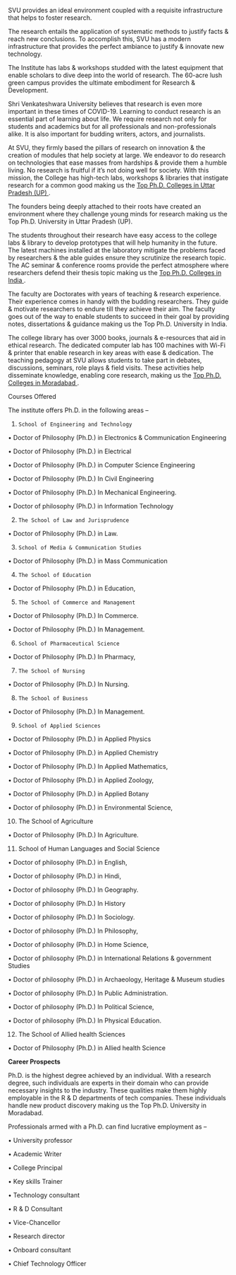 SVU provides an ideal environment coupled with a requisite infrastructure that helps to foster research. 

The research entails the application of systematic methods to justify facts & reach new conclusions. To accomplish this, SVU has a modern infrastructure that provides the perfect ambiance to justify & innovate new technology.

The Institute has labs & workshops studded with the latest equipment that enable scholars to dive deep into the world of research. The 60-acre lush green campus provides the ultimate embodiment for Research & Development.

Shri Venkateshwara University believes that research is even more important in these times of COVID-19. Learning to conduct research is an essential part of learning about life. We require research not only for students and academics but for all professionals and non-professionals alike. It is also important for budding writers, actors, and journalists.

At SVU, they firmly based the pillars of research on innovation & the creation of modules that help society at large. We endeavor to do research on technologies that ease masses from hardships & provide them a humble living. No research is fruitful if it’s not doing well for society. With this mission, the College has high-tech labs, workshops & libraries that instigate research for a common good making us the <a href="https://svu.edu.in"> Top Ph.D. Colleges in Uttar Pradesh (UP) </a>.

The founders being deeply attached to their roots have created an environment where they challenge young minds for research making us the Top Ph.D. University in Uttar Pradesh (UP). 

The students throughout their research have easy access to the college labs & library to develop prototypes that will help humanity in the future. The latest machines installed at the laboratory mitigate the problems faced by researchers & the able guides ensure they scrutinize the research topic. The AC seminar & conference rooms provide the perfect atmosphere where researchers defend their thesis topic making us the <a href="https://svu.edu.in/phd-admission.php"> Top Ph.D. Colleges in India </a>.

The faculty are Doctorates with years of teaching & research experience. Their experience comes in handy with the budding researchers. They guide & motivate researchers to endure till they achieve their aim. The faculty goes out of the way to enable students to succeed in their goal by providing notes, dissertations & guidance making us the Top Ph.D. University in India.

The college library has over 3000 books, journals & e-resources that aid in ethical research. The dedicated computer lab has 100 machines with Wi-Fi & printer that enable research in key areas with ease & dedication. The teaching pedagogy at SVU allows students to take part in debates, discussions, seminars, role plays & field visits. These activities help disseminate knowledge, enabling core research, making us the <a href="https://svu.edu.in/phd-admission.php"> Top Ph.D. Colleges in Moradabad </a>.

Courses Offered

The institute offers Ph.D. in the following areas –

1.     School of Engineering and Technology

•        Doctor of Philosophy (Ph.D.) in Electronics & Communication Engineering

•        Doctor of Philosophy (Ph.D.) in Electrical

•        Doctor of Philosophy (Ph.D.) in Computer Science Engineering

•        Doctor of Philosophy (Ph.D.) In Civil Engineering

•        Doctor of Philosophy (Ph.D.) In Mechanical Engineering.

•        Doctor of philosophy (Ph.D.) in Information Technology

2.     The School of Law and Jurisprudence

•        Doctor of Philosophy (Ph.D.) in Law.

3.     School of Media & Communication Studies

•        Doctor of Philosophy (Ph.D.) in Mass Communication

4.     The School of Education

•        Doctor of Philosophy (Ph.D.) in Education,

5.     The School of Commerce and Management

•        Doctor of Philosophy (Ph.D.) In Commerce.

•        Doctor of Philosophy (Ph.D.) In Management.

6.     School of Pharmaceutical Science

•        Doctor of Philosophy (Ph.D.) In Pharmacy,

7.     The School of Nursing

•        Doctor of Philosophy (Ph.D.) In Nursing.

8.     The School of Business

•        Doctor of Philosophy (Ph.D.) In Management.

9.     School of Applied Sciences

•        Doctor of Philosophy (Ph.D.) in Applied Physics

•        Doctor of Philosophy (Ph.D.) in Applied Chemistry

•        Doctor of Philosophy (Ph.D.) In Applied Mathematics,

•        Doctor of Philosophy (Ph.D.) in Applied Zoology,

•        Doctor of Philosophy (Ph.D.) in Applied Botany

•        Doctor of philosophy (Ph.D.) in Environmental Science,

10. The School of Agriculture

•        Doctor of Philosophy (Ph.D.) In Agriculture.

11. School of Human Languages and Social Science

•        Doctor of philosophy (Ph.D.) in English,

•        Doctor of philosophy (Ph.D.) in Hindi,

•        Doctor of philosophy (Ph.D.) In Geography.

•        Doctor of philosophy (Ph.D.) In History

•        Doctor of philosophy (Ph.D.) In Sociology.

•        Doctor of philosophy (Ph.D.) In Philosophy,

•        Doctor of philosophy (Ph.D.) in Home Science,

•        Doctor of philosophy (Ph.D.) in International Relations & government Studies

•        Doctor of philosophy (Ph.D.) in Archaeology, Heritage & Museum studies

•        Doctor of philosophy (Ph.D.) In Public Administration.

•        Doctor of philosophy (Ph.D.) In Political Science,

•        Doctor of philosophy (Ph.D.) In Physical Education.

12. The School of Allied health Sciences

•        Doctor of Philosophy (Ph.D.) in Allied health Science 

<b>Career Prospects</b>

Ph.D. is the highest degree achieved by an individual. With a research degree, such individuals are experts in their domain who can provide necessary insights to the industry. These qualities make them highly employable in the R & D departments of tech companies. These individuals handle new product discovery making us the Top Ph.D. University in Moradabad.
 
 
Professionals armed with a Ph.D. can find lucrative employment as –

•        University professor

•        Academic Writer

•        College Principal

•        Key skills Trainer

•        Technology consultant

•        R & D Consultant

•        Vice-Chancellor

•        Research director

•        Onboard consultant

•        Chief Technology Officer
